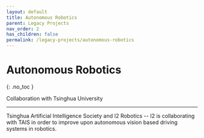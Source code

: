 ```yaml
---
layout: default
title: Autonomous Robotics
parent: Legacy Projects
nav_order: 2
has_children: false
permalink: /legacy-projects/autonomous-robotics
---
```


# Autonomous Robotics
{: .no_toc }

Collaboration with Tsinghua University

---

Tsinghua Artificial Intelligence Society and I2 Robotics -- I2 is collaborating with TAIS in order to improve upon autonomous vision based driving systems in robotics.